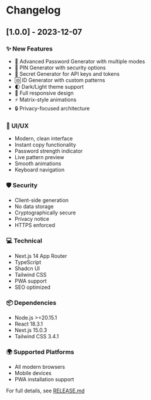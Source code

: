 # Changelog

## [1.0.0] - 2023-12-07

### ✨ New Features
- 🔐 Advanced Password Generator with multiple modes
- 🔢 PIN Generator with security options
- 🔑 Secret Generator for API keys and tokens
- 🆔 ID Generator with custom patterns
- 🌓 Dark/Light theme support
- 📱 Full responsive design
- ⚡ Matrix-style animations
- 🔒 Privacy-focused architecture

### 🎨 UI/UX
- Modern, clean interface
- Instant copy functionality
- Password strength indicator
- Live pattern preview
- Smooth animations
- Keyboard navigation

### 🛡️ Security
- Client-side generation
- No data storage
- Cryptographically secure
- Privacy notice
- HTTPS enforced

### 💻 Technical
- Next.js 14 App Router
- TypeScript
- Shadcn UI
- Tailwind CSS
- PWA support
- SEO optimized

### 📦 Dependencies
- Node.js >=20.15.1
- React 18.3.1
- Next.js 15.0.3
- Tailwind CSS 3.4.1

### 🌍 Supported Platforms
- All modern browsers
- Mobile devices
- PWA installation support

For full details, see [RELEASE.md](RELEASE.md) 